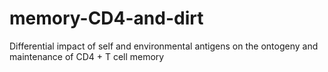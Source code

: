 # memory-CD4-and-dirt
Differential impact of self and environmental antigens on the ontogeny and maintenance of CD4 + T cell memory
